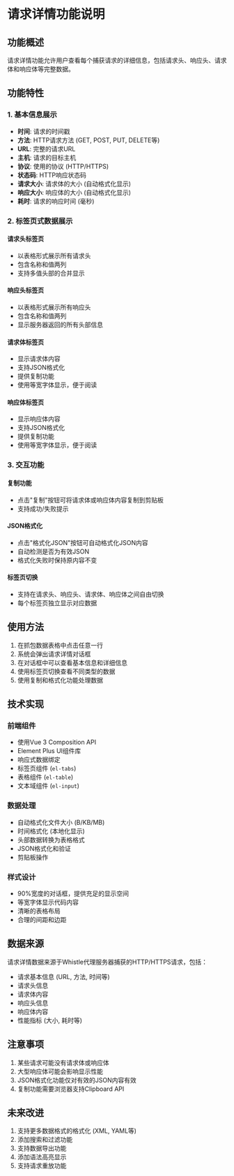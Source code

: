 # 请求详情功能说明

## 功能概述

请求详情功能允许用户查看每个捕获请求的详细信息，包括请求头、响应头、请求体和响应体等完整数据。

## 功能特性

### 1. 基本信息展示
- **时间**: 请求的时间戳
- **方法**: HTTP请求方法 (GET, POST, PUT, DELETE等)
- **URL**: 完整的请求URL
- **主机**: 请求的目标主机
- **协议**: 使用的协议 (HTTP/HTTPS)
- **状态码**: HTTP响应状态码
- **请求大小**: 请求体的大小 (自动格式化显示)
- **响应大小**: 响应体的大小 (自动格式化显示)
- **耗时**: 请求的响应时间 (毫秒)

### 2. 标签页式数据展示

#### 请求头标签页
- 以表格形式展示所有请求头
- 包含名称和值两列
- 支持多值头部的合并显示

#### 响应头标签页
- 以表格形式展示所有响应头
- 包含名称和值两列
- 显示服务器返回的所有头部信息

#### 请求体标签页
- 显示请求体内容
- 支持JSON格式化
- 提供复制功能
- 使用等宽字体显示，便于阅读

#### 响应体标签页
- 显示响应体内容
- 支持JSON格式化
- 提供复制功能
- 使用等宽字体显示，便于阅读

### 3. 交互功能

#### 复制功能
- 点击"复制"按钮可将请求体或响应体内容复制到剪贴板
- 支持成功/失败提示

#### JSON格式化
- 点击"格式化JSON"按钮可自动格式化JSON内容
- 自动检测是否为有效JSON
- 格式化失败时保持原内容不变

#### 标签页切换
- 支持在请求头、响应头、请求体、响应体之间自由切换
- 每个标签页独立显示对应数据

## 使用方法

1. 在抓包数据表格中点击任意一行
2. 系统会弹出请求详情对话框
3. 在对话框中可以查看基本信息和详细信息
4. 使用标签页切换查看不同类型的数据
5. 使用复制和格式化功能处理数据

## 技术实现

### 前端组件
- 使用Vue 3 Composition API
- Element Plus UI组件库
- 响应式数据绑定
- 标签页组件 (`el-tabs`)
- 表格组件 (`el-table`)
- 文本域组件 (`el-input`)

### 数据处理
- 自动格式化文件大小 (B/KB/MB)
- 时间格式化 (本地化显示)
- 头部数据转换为表格格式
- JSON格式化和验证
- 剪贴板操作

### 样式设计
- 90%宽度的对话框，提供充足的显示空间
- 等宽字体显示代码内容
- 清晰的表格布局
- 合理的间距和边距

## 数据来源

请求详情数据来源于Whistle代理服务器捕获的HTTP/HTTPS请求，包括：

- 请求基本信息 (URL, 方法, 时间等)
- 请求头信息
- 请求体内容
- 响应头信息
- 响应体内容
- 性能指标 (大小, 耗时等)

## 注意事项

1. 某些请求可能没有请求体或响应体
2. 大型响应体可能会影响显示性能
3. JSON格式化功能仅对有效的JSON内容有效
4. 复制功能需要浏览器支持Clipboard API

## 未来改进

1. 支持更多数据格式的格式化 (XML, YAML等)
2. 添加搜索和过滤功能
3. 支持数据导出功能
4. 添加语法高亮显示
5. 支持请求重放功能 